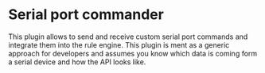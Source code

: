 # Serial port commander

This plugin allows to send and receive custom serial port commands and integrate them into the rule engine. 
This plugin is ment as a generic approach for developers and assumes you know which data is coming form a serial device and how the API looks like.
